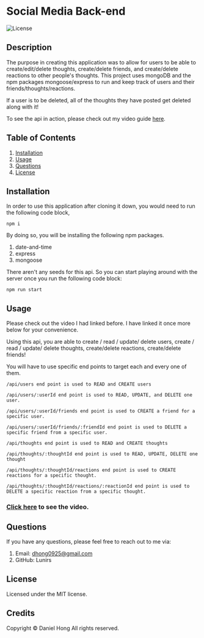 # Social Media Back-end

![License](https://img.shields.io/badge/license-MIT-blue.svg)

## Description

The purpose in creating this application was to allow for users to be able to create/edit/delete thoughts, create/delete friends, and create/delete reactions to other people's thoughts.
This project uses mongoDB and the npm packages mongoose/express to run and keep track of users and their friends/thoughts/reactions.

If a user is to be deleted, all of the thoughts they have posted get deleted along with it!

To see the api in action, please check out my video guide [here](https://www.youtube.com/watch?v=1kPspBjBlqI).

## Table of Contents

1. [Installation](#installation)
2. [Usage](#usage)
3. [Questions](#questions)
4. [License](#license)

## Installation

In order to use this application after cloning it down, you would need to run the following code block,

```
npm i
```

By doing so, you will be installing the following npm packages.

1. date-and-time
2. express
3. mongoose

There aren't any seeds for this api. So you can start playing around with the server once you run the following code block:

```
npm run start
```

## Usage

Please check out the video I had linked before. I have linked it once more below for your convenience.

Using this api, you are able to create / read / update/ delete users, create / read / update/ delete thoughts, create/delete reactions, create/delete friends!

You will have to use specific end points to target each and every one of them.

```
/api/users end point is used to READ and CREATE users

/api/users/:userId end point is used to READ, UPDATE, and DELETE one user.

/api/users/:userId/friends end point is used to CREATE a friend for a specific user.

/api/users/:userId/friends/:friendId end point is used to DELETE a specific friend from a specific user.

/api/thoughts end point is used to READ and CREATE thoughts

/api/thoughts/:thoughtId end point is used to READ, UPDATE, DELETE one thought

/api/thoughts/:thoughtId/reactions end point is used to CREATE reactions for a specific thought.

/api/thoughts/:thoughtId/reactions/:reactionId end point is used to DELETE a specific reaction from a specific thought.
```

### [Click here](https://www.youtube.com/watch?v=1kPspBjBlqI) to see the video.

## Questions

If you have any questions, please feel free to reach out to me via:

1. Email: dhong0925@gmail.com
2. GitHub: Lunirs

## License

Licensed under the MIT license.

## Credits

Copyright © Daniel Hong All rights reserved.
